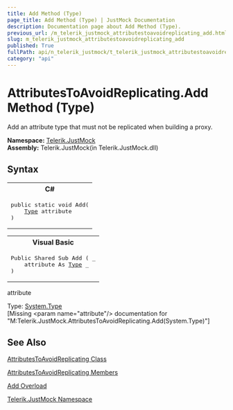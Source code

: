 ```yaml
---
title: Add Method (Type)
page_title: Add Method (Type) | JustMock Documentation
description: Documentation page about Add Method (Type).
previous_url: /m_telerik_justmock_attributestoavoidreplicating_add.html
slug: m_telerik_justmock_attributestoavoidreplicating_add
published: True
fullPath: api/n_telerik_justmock/t_telerik_justmock_attributestoavoidreplicating/methods_t_telerik_justmock_attributestoavoidreplicating/overload_telerik_justmock_attributestoavoidreplicating_add/m_telerik_justmock_attributestoavoidreplicating_add
category: "api"
---
```


# AttributesToAvoidReplicating.Add Method (Type)



Add an attribute type that must not be replicated when building a proxy.


 **Namespace:**  [Telerik.JustMock](n_telerik_justmock) <br> **Assembly:** Telerik.JustMock(in Telerik.JustMock.dll)
## Syntax


<div id="syntaxCodeBlocks" class="code"><span codeLanguage="CSharp"><table><tr><th>C#</th></tr><tr><td><pre xml:space="preserve"><span class="keyword">public</span> <span class="keyword">static</span> <span class="keyword">void</span> <span class="identifier">Add</span>(
	<a href="https://msdn2.microsoft.com/en-us/library/42892f65" target="_blank">Type</a> <span class="parameter">attribute</span>
)</pre></td></tr></table></span><span codeLanguage="VisualBasicDeclaration"><table><tr><th>Visual Basic</th></tr><tr><td><pre xml:space="preserve"><span class="keyword">Public</span> <span class="keyword">Shared</span> <span class="keyword">Sub</span> <span class="identifier">Add</span> ( _
	<span class="parameter">attribute</span> <span class="keyword">As</span> <a href="https://msdn2.microsoft.com/en-us/library/42892f65" target="_blank">Type</a> _
)</pre></td></tr></table></span></div>



attribute<br>


Type: [System.Type](42892f65) <br>
[Missing &lt;param name="attribute"/&gt; documentation for "M:Telerik.JustMock.AttributesToAvoidReplicating.Add(System.Type)"]





## See Also



 [AttributesToAvoidReplicating Class](t_telerik_justmock_attributestoavoidreplicating) 

 [AttributesToAvoidReplicating Members](allmembers_t_telerik_justmock_attributestoavoidreplicating) 

 [Add Overload](overload_telerik_justmock_attributestoavoidreplicating_add) 

 [Telerik.JustMock Namespace](n_telerik_justmock) 



